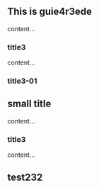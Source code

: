 ## This is guie4r3ede
content...

### title3
content...

### title3-01

## small title
content...

### title3
content...

## test232